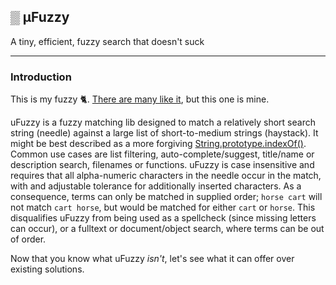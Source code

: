 ## ▒ μFuzzy

A tiny, efficient, fuzzy search that doesn't suck

---
### Introduction

This is my fuzzy 🐈. [There are many like it](#), but this one is mine.

uFuzzy is a fuzzy matching lib designed to match a relatively short search string (needle) against a large list of short-to-medium strings (haystack).
It might be best described as a more forgiving [String.prototype.indexOf()](https://developer.mozilla.org/en-US/docs/Web/JavaScript/Reference/Global_Objects/String/indexOf).
Common use cases are list filtering, auto-complete/suggest, title/name or description search, filenames or functions.
uFuzzy is case insensitive and requires that all alpha-numeric characters in the needle occur in the match, with and adjustable tolerance for additionally inserted characters.
As a consequence, terms can only be matched in supplied order; `horse cart` will not match `cart horse`, but would be matched for either `cart` or `horse`.
This disqualifies uFuzzy from being used as a spellcheck (since missing letters can occur), or a fulltext or document/object search, where terms can be out of order.

Now that you know what uFuzzy _isn't_, let's see what it can offer over existing solutions.